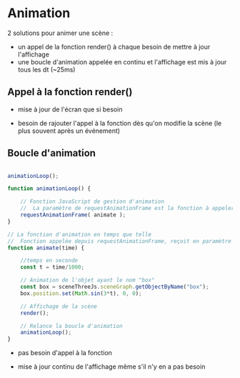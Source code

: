 # Animation

2 solutions pour animer une scène :
* un appel de la fonction render() à chaque besoin de mettre à jour l'affichage
* une boucle d'animation appelée en continu et l'affichage est mis à jour tous les dt (~25ms)

## Appel à la fonction render()
+ mise à jour de l'écran que si besoin
- besoin de rajouter l'appel à la fonction dès qu'on modifie la scène (le plus souvent après un événement)

## Boucle d'animation

```javascript

animationLoop();

function animationLoop() {

    // Fonction JavaScript de gestion d'animation
    //  La paramètre de requestAnimationFrame est la fonction à appeler régulièrement
    requestAnimationFrame( animate );
}

// La fonction d'animation en temps que telle
//  Fonction appelée depuis requestAnimationFrame, reçoit en paramètre le temps écoule (en ms).
function animate(time) {

    //temps en seconde
    const t = time/1000;

    // Animation de l'objet ayant le nom "box"
    const box = sceneThreeJs.sceneGraph.getObjectByName("box");
    box.position.set(Math.sin(3*t), 0, 0);

    // Affichage de la scène
    render();

    // Relance la boucle d'animation
    animationLoop();
}
```

+ pas besoin d'appel à la fonction
- mise à jour continu de l'affichage même s'il n'y en a pas besoin
